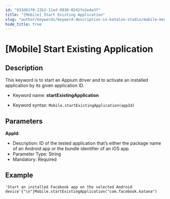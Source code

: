 ```yaml
---
id: "933d61f0-22b2-11ed-9930-0242fe3e4a3f"
title: "[Mobile] Start Existing Application"
slug: "author/keywords/keyword-description-in-katalon-studio/mobile-keywords/mobile-start-existing-application"
hide_title: true
---
```


# <a id="id_0" class="anchor_top_offset"/><a id="ariaid-title1" class="anchor_top_offset"/>[Mobile] Start Existing Application


## <a id="id_0__id_1" class="anchor_top_offset"/>Description

              
<p xmlns="http://www.w3.org/1999/xhtml" className="p">This keyword is to start an Appium driver and to activate an   installed application by its given application ID.</p> 
      
<ul xmlns="http://www.w3.org/1999/xhtml" className="ul"><li className="li">     <p className="p">Keyword name: <strong className="ph b">startExistingApplication</strong>     </p>   </li><li className="li">     <p className="p">Keyword syntax:       <code className="ph codeph">Mobile.startExistingApplication(appId)</code>     </p>   </li></ul> 
      

## <a id="id_0__id_2" class="anchor_top_offset"/>Parameters

              
<p xmlns="http://www.w3.org/1999/xhtml" className="p">   <strong className="ph b">AppId</strong>:</p> 
      
<ul xmlns="http://www.w3.org/1999/xhtml" className="ul"><li className="li">Description: ID of the tested application that’s either     the package name of an Android app or the bundle identifier of an     iOS app.</li><li className="li">Parameter Type: String</li><li className="li">Mandatory: Required</li></ul> 
      

## <a id="id_0__id_3" class="anchor_top_offset"/>Example

              
<div xmlns="http://www.w3.org/1999/xhtml" className="p">
  <pre className="pre codeblock"><code>'Start an installed Facebook app on the selected Android device'{"\n"}Mobile.startExistingApplication("com.facebook.katana")</code></pre>
</div>
      
